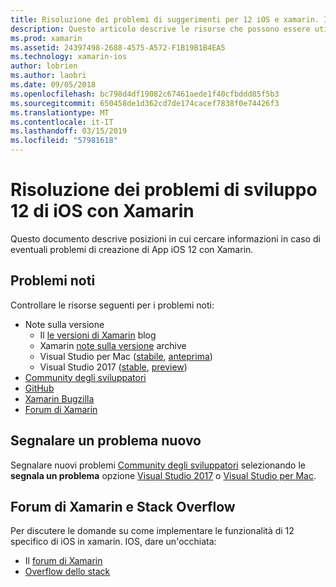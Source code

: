 ```yaml
---
title: Risoluzione dei problemi di suggerimenti per 12 iOS e xamarin. IOS
description: Questo articolo descrive le risorse che possono essere utilizzate per la risoluzione dei problemi relativi durante lo sviluppo di applicazioni xamarin. IOS. Illustra i problemi noti, segnalare un nuovo problema e altre risorse di risoluzione dei problemi.
ms.prod: xamarin
ms.assetid: 24397498-2688-4575-A572-F1B19B1B4EA5
ms.technology: xamarin-ios
author: lobrien
ms.author: laobri
ms.date: 09/05/2018
ms.openlocfilehash: bc798d4df19082c67461aede1f40cfbddd85f5b3
ms.sourcegitcommit: 650458de1d362cd7de174cacef7838f0e74426f3
ms.translationtype: MT
ms.contentlocale: it-IT
ms.lasthandoff: 03/15/2019
ms.locfileid: "57981618"
---
```

# <a name="troubleshooting-ios-12-development-with-xamarin"></a>Risoluzione dei problemi di sviluppo 12 di iOS con Xamarin

Questo documento descrive posizioni in cui cercare informazioni in caso di eventuali problemi di creazione di App iOS 12 con Xamarin.

## <a name="known-issues"></a>Problemi noti

Controllare le risorse seguenti per i problemi noti:

- Note sulla versione
    - Il [le versioni di Xamarin](http://releases.xamarin.com/) blog
    - Xamarin [note sulla versione](https://docs.microsoft.com/xamarin/ios/release-notes/) archive
    - Visual Studio per Mac ([stabile](https://docs.microsoft.com/visualstudio/releasenotes/vs2017-mac-relnotes), [anteprima](https://docs.microsoft.com/visualstudio/releasenotes/vs2017-mac-preview-relnotes))
    - Visual Studio 2017 ([stable](https://docs.microsoft.com/visualstudio/releasenotes/vs2017-relnotes), [preview](https://docs.microsoft.com/visualstudio/releasenotes/vs2017-preview-relnotes))
- [Community degli sviluppatori](https://developercommunity.visualstudio.com/search.html)
- [GitHub](https://github.com/xamarin/xamarin-macios/issues)
- [Xamarin Bugzilla](https://bugzilla.xamarin.com/query.cgi?product=iOS)
- [Forum di Xamarin](https://forums.xamarin.com/categories/ios)

## <a name="report-a-new-issue"></a>Segnalare un problema nuovo

Segnalare nuovi problemi [Community degli sviluppatori](https://developercommunity.visualstudio.com/spaces/8/index.html) selezionando le **segnala un problema** opzione [Visual Studio 2017](https://docs.microsoft.com/visualstudio/ide/how-to-report-a-problem-with-visual-studio-2017) o [Visual Studio per Mac](https://docs.microsoft.com/visualstudio/mac/report-a-problem).

## <a name="xamarin-forums-and-stack-overflow"></a>Forum di Xamarin e Stack Overflow

Per discutere le domande su come implementare le funzionalità di 12 specifico di iOS in xamarin. IOS, dare un'occhiata:

- Il [forum di Xamarin](http://forums.xamarin.com/categories/ios)
- [Overflow dello stack](https://stackoverflow.com/search?tab=newest&q=xamarin)
